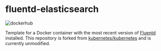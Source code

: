 # fluentd-elasticsearch

![dockerhub](https://hub.docker.com/r/carinamarina/fluentd-elasticsearch/)

Template for a Docker container with the most recent version of [Fluentd](http://docs.fluentd.org/articles/quickstart) installed. This repository is forked from [kubernetes/kubernetes](https://github.com/kubernetes/kubernetes/tree/master/cluster/addons/fluentd-elasticsearch/fluentd-es-image) and is currently unmodified.
